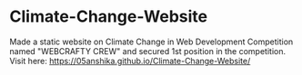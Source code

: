 # Climate-Change-Website
Made a static website on Climate Change in Web Development Competition named "WEBCRAFTY CREW" and secured 1st position in the competition.
Visit here: https://05anshika.github.io/Climate-Change-Website/
